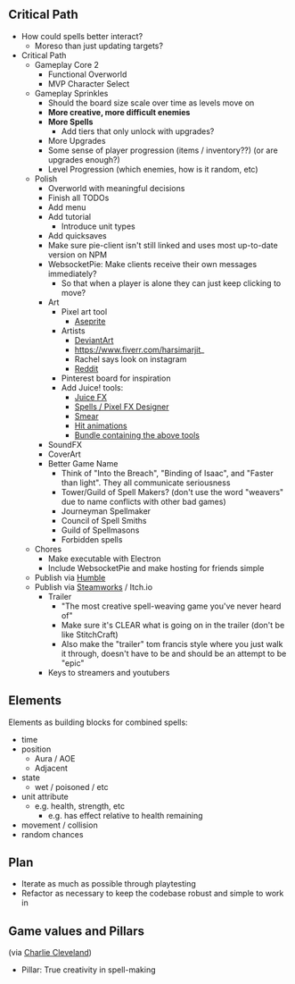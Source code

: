 ## Critical Path

- How could spells better interact?
  - Moreso than just updating targets?
- Critical Path
  - Gameplay Core 2
    - Functional Overworld
    - MVP Character Select
  - Gameplay Sprinkles
    - Should the board size scale over time as levels move on
    - **More creative, more difficult enemies**
    - **More Spells**
      - Add tiers that only unlock with upgrades?
    - More Upgrades
    - Some sense of player progression (items / inventory??) (or are upgrades enough?)
    - Level Progression (which enemies, how is it random, etc)
  - Polish
    - Overworld with meaningful decisions
    - Finish all TODOs
    - Add menu
    - Add tutorial
      - Introduce unit types
    - Add quicksaves
    - Make sure pie-client isn't still linked and uses most up-to-date version on NPM
    - WebsocketPie: Make clients receive their own messages immediately?
      - So that when a player is alone they can just keep clicking to move?
    - Art
      - Pixel art tool
        - [Aseprite](https://www.aseprite.org/)
      - Artists
        - [DeviantArt](https://www.deviantart.com/topic/pixel-art)
        - https://www.fiverr.com/harsimarjit_
        - Rachel says look on instagram
        - [Reddit](https://www.reddit.com/r/PixelArt/comments/mvod6w/oc_my_first_speed_art_im_still_figuring_out_how/)
      - Pinterest board for inspiration
      - Add Juice! tools:
        - [Juice FX](https://codemanu.itch.io/juicefx)
        - [Spells / Pixel FX Designer](https://codemanu.itch.io/particle-fx-designer)
        - [Smear](https://codemanu.itch.io/smear-fx)
        - [Hit animations](https://codemanu.itch.io/impacthit-fx-animations)
        - [Bundle containing the above tools](https://itch.io/b/814/gamedev-pro)
    - SoundFX
    - CoverArt
    - Better Game Name
      - Think of "Into the Breach", "Binding of Isaac", and "Faster than light". They all communicate seriousness
      - Tower/Guild of Spell Makers? (don't use the word "weavers" due to name conflicts with other bad games)
      - Journeyman Spellmaker
      - Council of Spell Smiths
      - Guild of Spellmasons
      - Forbidden spells
  - Chores
    - Make executable with Electron
    - Include WebsocketPie and make hosting for friends simple
  - Publish via [Humble](https://www.humblebundle.com)
  - Publish via [Steamworks](https://partner.steamgames.com/steamdirect) / Itch.io
    - Trailer
      - "The most creative spell-weaving game you've never heard of"
      - Make sure it's CLEAR what is going on in the trailer (don't be like StitchCraft)
      - Also make the "trailer" tom francis style where you just walk it through, doesn't have to be and should be an attempt to be "epic"
    - Keys to streamers and youtubers

## Elements

Elements as building blocks for combined spells:

- time
- position
  - Aura / AOE
  - Adjacent
- state
  - wet / poisoned / etc
- unit attribute
  - e.g. health, strength, etc
    - e.g. has effect relative to health remaining
- movement / collision
- random chances

## Plan

- Iterate as much as possible through playtesting
- Refactor as necessary to keep the codebase robust and simple to work in

## Game values and Pillars

(via [Charlie Cleveland](https://www.charliecleveland.com/game-pillars/))

- Pillar: True creativity in spell-making
